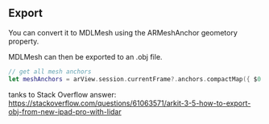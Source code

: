 ## Export

You can convert it to MDLMesh using the ARMeshAnchor geometory property. 

MDLMesh can then be exported to an .obj file.

```swift
// get all mesh anchors
let meshAnchors = arView.session.currentFrame?.anchors.compactMap({ $0 as? ARMeshAnchor }
```

tanks to Stack Overflow answer: https://stackoverflow.com/questions/61063571/arkit-3-5-how-to-export-obj-from-new-ipad-pro-with-lidar
